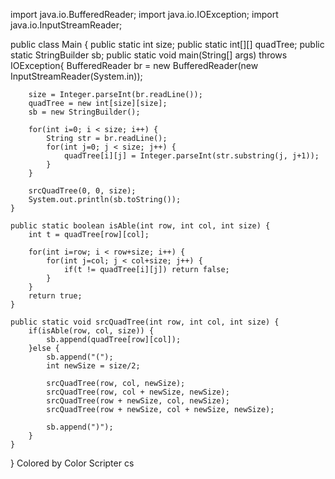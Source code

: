 import java.io.BufferedReader;
import java.io.IOException;
import java.io.InputStreamReader;
 
public class Main {
    public static int size;
    public static int[][] quadTree;
    public static StringBuilder sb;
    public static void main(String[] args) throws IOException{
        BufferedReader br = new BufferedReader(new InputStreamReader(System.in));
        
        size = Integer.parseInt(br.readLine());
        quadTree = new int[size][size];
        sb = new StringBuilder();
        
        for(int i=0; i < size; i++) {
            String str = br.readLine();
            for(int j=0; j < size; j++) {
                quadTree[i][j] = Integer.parseInt(str.substring(j, j+1));
            }
        }
        
        srcQuadTree(0, 0, size);
        System.out.println(sb.toString());
    }
    
    public static boolean isAble(int row, int col, int size) {
        int t = quadTree[row][col];
        
        for(int i=row; i < row+size; i++) {
            for(int j=col; j < col+size; j++) {
                if(t != quadTree[i][j]) return false;
            }
        }
        return true;
    }
    
    public static void srcQuadTree(int row, int col, int size) {
        if(isAble(row, col, size)) {
            sb.append(quadTree[row][col]);
        }else {
            sb.append("(");
            int newSize = size/2;
            
            srcQuadTree(row, col, newSize);
            srcQuadTree(row, col + newSize, newSize);
            srcQuadTree(row + newSize, col, newSize);
            srcQuadTree(row + newSize, col + newSize, newSize);
            
            sb.append(")");
        }
    }
}
Colored by Color Scripter
cs
